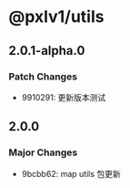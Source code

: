 # @pxlv1/utils

## 2.0.1-alpha.0

### Patch Changes

- 9910291: 更新版本测试

## 2.0.0

### Major Changes

- 9bcbb62: map utils 包更新

